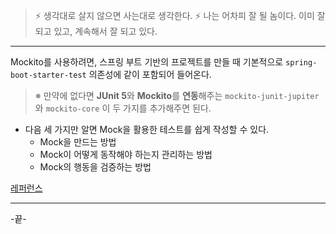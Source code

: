 > ⚡ 생각대로 살지 않으면 사는대로 생각한다.
> ⚡ 나는 어차피 잘 될 놈이다. 이미 잘 되고 있고, 계속해서 잘 되고 있다.

---

Mockito를 사용하려면, 스프링 부트 기반의 프로젝트를 만들 때 기본적으로 `spring-boot-starter-test` 의존성에 같이 포함되어 들어온다.

> ※ 만약에 없다면 **JUnit 5**와 **Mockito**를 **연동**해주는 `mockito-junit-jupiter`와 `mockito-core` 이 두 가지를 추가해주면 된다.

* 다음 세 가지만 알면 Mock을 활용한 테스트를 쉽게 작성할 수 있다.
  * Mock을 만드는 방법
  * Mock이 어떻게 동작해야 하는지 관리하는 방법
  * Mock의 행동을 검증하는 방법


[레퍼런스](https://javadoc.io/doc/org.mockito/mockito-core/latest/org/mockito/Mockito.html)

---
-끝-
